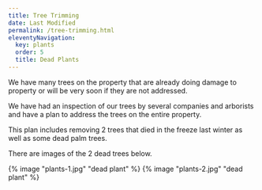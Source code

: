 ```yaml
---
title: Tree Trimming
date: Last Modified
permalink: /tree-trimming.html
eleventyNavigation:
  key: plants
  order: 5
  title: Dead Plants
---
```


We have many trees on the property that are already doing damage to property or will be very soon if they are not addressed.

We have had an inspection of our trees by several companies and arborists and have a plan to address the trees on the entire property.

This plan includes removing 2 trees that died in the freeze last winter as well as some dead palm trees.

There are images of the 2 dead trees below.

{% image "plants-1.jpg" "dead plant" %}
{% image "plants-2.jpg" "dead plant" %}
